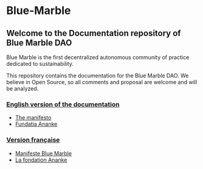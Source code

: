 # Blue-Marble
## Welcome to the Documentation repository of Blue Marble DAO

Blue Marble is the first decentralized autonomous community of practice dedicated to sustainability.

This repository contains the documentation for the Blue Marble DAO.
We believe in Open Source, so all comments and proposal are welcome and will be analyzed.


### [English version of the documentation](https://github.com/dvarlot/Blue-Marble/tree/main/English%20versions)
- [The manifesto](https://github.com/dvarlot/Blue-Marble/blob/main/English%20versions/Blue%20Marble%20Manifesto.md)
- [Fundatia Ananke](https://github.com/dvarlot/Blue-Marble/blob/main/English%20versions/Fundatia%20Ananke.md)

### [Version française](https://github.com/dvarlot/Blue-Marble/tree/main/documents%20en%20francais)
- [Manifeste Blue Marble](https://github.com/dvarlot/Blue-Marble/blob/main/documents%20en%20francais/Manifeste%20Blue%20Marble.md)
- [La fondation Ananke]()

